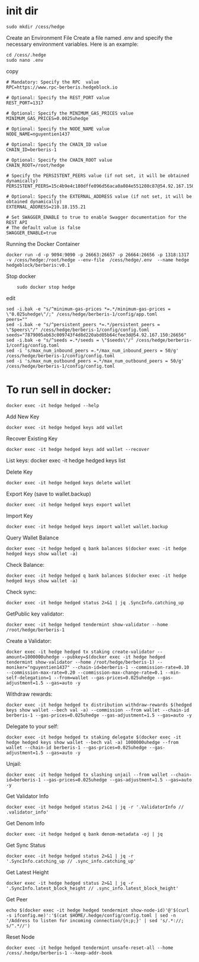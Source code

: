# init dir

    sudo mkdir /cess/hedge 

Create an Environment File
Create a file named .env and specify the necessary environment variables. Here is an example:


    cd /cess/.hedge
    sudo nano .env
 
 copy   

    # Mandatory: Specify the RPC  value 
    RPC=https://www.rpc-berberis.hedgeblock.io
    
    # Optional: Specify the REST_PORT value
    REST_PORT=1317
    
    # Optional: Specify the MINIMUM_GAS_PRICES value
    MINIMUM_GAS_PRICES=0.0025uhedge
    
    # Optional: Specify the NODE_NAME value
    NODE_NAME=nguyentien1437
    
    # Optional: Specify the CHAIN_ID value
    CHAIN_ID=berberis-1
    
    # Optional: Specify the CHAIN_ROOT value
    CHAIN_ROOT=/root/hedge
    
    # Specify the PERSISTENT_PEERS value (if not set, it will be obtained dynamically)
    PERSISTENT_PEERS=15c4b9e4c180dffe096d56aca0a084e551208c87@54.92.167.150:26656
    
    # Optional: Specify the EXTERNAL_ADDRESS value (if not set, it will be obtained dynamically)
    EXTERNAL_ADDRESS=210.18.155.21
    
    # Set SWAGGER_ENABLE to true to enable Swagger documentation for the REST API
    # The default value is false
    SWAGGER_ENABLE=true


Running the Docker Container

    docker run -d -p 9094:9090 -p 26663:26657 -p 26664:26656 -p 1318:1317 -v /cess/hedge:/root/hedge --env-file  /cess/hedge/.env  --name hedge  hedgeblock/berberis:v0.1

Stop docker
        
        sudo docker stop hedge

edit 

    sed -i.bak -e "s/^minimum-gas-prices *=.*/minimum-gas-prices = \"0.025uhedge\"/;" /cess/hedge/berberis-1/config/app.toml
    peers=""
    sed -i.bak -e "s/^persistent_peers *=.*/persistent_peers = \"$peers\"/" /cess/hedge/berberis-1/config/config.toml
    seeds="7879005ab63c009743f4d8d220abd05b64cfee3d@54.92.167.150:26656"
    sed -i.bak -e "s/^seeds =.*/seeds = \"$seeds\"/" /cess/hedge/berberis-1/config/config.toml
    sed -i 's/max_num_inbound_peers =.*/max_num_inbound_peers = 50/g' /cess/hedge/berberis-1/config/config.toml
    sed -i 's/max_num_outbound_peers =.*/max_num_outbound_peers = 50/g' /cess/hedge/berberis-1/config/config.toml

# To run sell in docker:

    docker exec -it hedge hedged --help

Add New Key

    docker exec -it hedge hedged keys add wallet

Recover Existing Key

    docker exec -it hedge hedged keys add wallet --recover
     
List keys:
     docker exec -it hedge hedged keys list

Delete Key

    docker exec -it hedge hedged keys delete wallet
Export Key (save to wallet.backup)

    docker exec -it hedge hedged keys export wallet
Import Key

    docker exec -it hedge hedged keys import wallet wallet.backup
Query Wallet Balance

    docker exec -it hedge hedged q bank balances $(docker exec -it hedge hedged keys show wallet -a) 
Check Balance:

    docker exec -it hedge hedged q bank balances $(docker exec -it hedge hedged keys show wallet -a)
Check sync:
    
    docker exec -it hedge hedged status 2>&1 | jq .SyncInfo.catching_up

GetPublic key validator:
        
    docker exec -it hedge hedged tendermint show-validator --home /root/hedge/berberis-1

Create a Validator:

    docker exec -it hedge hedged tx staking create-validator --amount=1000000uhedge --pubkey=$(docker exec -it hedge hedged tendermint show-validator --home /root/hedge/berberis-1) --moniker="nguyentien1437" --chain-id=berberis-1 --commission-rate=0.10 --commission-max-rate=0.20 --commission-max-change-rate=0.1 --min-self-delegation=1 --from=wallet --gas-prices=0.025uhedge --gas-adjustment=1.5 --gas=auto -y

Withdraw rewards:

    docker exec -it hedge hedged tx distribution withdraw-rewards $(hedged keys show wallet --bech val -a) --commission --from wallet --chain-id berberis-1 --gas-prices=0.025uhedge --gas-adjustment=1.5 --gas=auto -y
    
Delegate to your self:

    docker exec -it hedge hedged tx staking delegate $(docker exec -it hedge hedged keys show wallet --bech val -a) 1000000uhedge --from wallet --chain-id berberis-1 --gas-prices=0.025uhedge --gas-adjustment=1.5 --gas=auto -y
    
Unjail:

    docker exec -it hedge hedged tx slashing unjail --from wallet --chain-id=berberis-1 --gas-prices=0.025uhedge --gas-adjustment=1.5 --gas=auto -y 
Get Validator Info

    docker exec -it hedge hedged status 2>&1 | jq -r '.ValidatorInfo // .validator_info'
Get Denom Info

    docker exec -it hedge hedged q bank denom-metadata -oj | jq
Get Sync Status

    docker exec -it hedge hedged status 2>&1 | jq -r '.SyncInfo.catching_up // .sync_info.catching_up'
Get Latest Height

    docker exec -it hedge hedged status 2>&1 | jq -r '.SyncInfo.latest_block_height // .sync_info.latest_block_height'
Get Peer

    echo $(docker exec -it hedge hedged tendermint show-node-id)'@'$(curl -s ifconfig.me)':'$(cat $HOME/.hedge/config/config.toml | sed -n '/Address to listen for incoming connection/{n;p;}' | sed 's/.*://; s/".*//')
Reset Node

    docker exec -it hedge hedged tendermint unsafe-reset-all --home /cess/.hedge/berberis-1 --keep-addr-book






